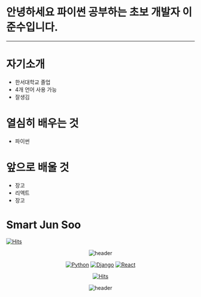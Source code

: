 # 안녕하세요 파이썬 공부하는 초보 개발자 이준수입니다.
-------------------------
# 자기소개
+ 한서대학교 졸업
+ 4개 언어 사용 가능
+ 잘생김

# 열심히 배우는 것
+ 파이썬

# 앞으로 배울 것
+ 장고
+ 리액트
+ 장고

# Smart Jun Soo
[![Hits](https://hits.seeyoufarm.com/api/count/incr/badge.svg?url=https%3A%2F%2Fgithub.com%2Fjunsoo-cpu&count_bg=%23EEF214&title_bg=%23B52291&icon=&icon_color=%23151E8D&title=hits&edge_flat=false)](https://hits.seeyoufarm.com)
<div align=center>

![header](https://capsule-render.vercel.app/api?type=wave&color=auto&height=300&section=header&text=DevpSoo&fontSize=90)
<div align=center>
  
[![Python](https://img.shields.io/badge/Python-3776AB?style=flat-square&logo=Python&logoColor=black)](github.com/Joowon0220/TODO-List)
[![Django](https://img.shields.io/badge/Django-092E20?style=flat-square&logo=Django&logoColor=green)](github.com/Joowon0220/TODO-List)
[![React](https://img.shields.io/badge/React-61DAFB?style=flat-square&logo=React&logoColor=black)](github.com/Joowon0220/TODO-List)
<div align=center>

[![Hits](https://hits.seeyoufarm.com/api/count/incr/badge.svg?url=https%3A%2F%2Fgithub.com%2Fjunsoo-cpu&count_bg=%23EEF214&title_bg=%23B52291&icon=&icon_color=%23151E8D&title=hits&edge_flat=false)](https://hits.seeyoufarm.com)
<div align=center>
  


![header](https://capsule-render.vercel.app/api?type=rounded&color=gradient&text=%20passion!%20&height=300&fontSize=100&textBg=true)

